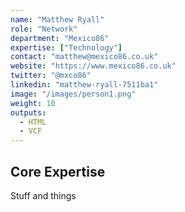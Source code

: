 ```yaml
---
name: "Matthew Ryall"
role: "Network"
department: "Mexico86"
expertise: ["Technology"]
contact: "matthew@mexico86.co.uk"
website: "https://www.mexico86.co.uk"
twitter: "@mxco86"
linkedin: "matthew-ryall-7511ba1"
image: "/images/person1.png"
weight: 10
outputs:
  - HTML
  - VCF
---
```


## Core Expertise

Stuff and things
